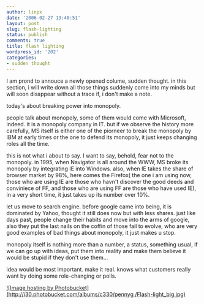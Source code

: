 ```yaml
---
author: linpx
date: '2006-02-27 13:40:51'
layout: post
slug: flash-lighting
status: publish
comments: true
title: flash lighting
wordpress_id: '202'
categories:
- sudden thought
---
```


I am prond to annouce a newly opened colume, sudden thought. in this section,
i will write down all those things suddenly come into my minds but will soon
disappear without a trace if, i don't make a note.

  
today's about breaking power into monopoly.

  
people talk about monopoly, some of them would come with Microsoft, indeed. it
is a monopoly company in IT. but if we observe the history more carefully, MS
itself is either one of the piorneer to break the monopoly by IBM at early
times or the one to defend its monopoly, it just keeps changing roles all the
time.

this is not what i about to say. I want to say, behold, fear not to the
monopoly. in 1995, when Navigator is all around the WWW, MS broke its monopoly
by integrating IE into Windows. also, when IE takes the share of browser
market by 98%, here comes the Firefox( the one i am using now, those who are
using IE are those who havn't discover the good deeds and conviniece of FF,
and those who are using FF are those who have used IE), in a very short time,
it just takes up its number over 10%.

  
let us move to search engine. before google came into being, it is dominated
by Yahoo, thought it still does now but with less shares. just like days past,
people change their habits and move into the arms of google, also they put the
last nails on the coffin of those fail to evolve, who are very good examples
of bad things about monopoly, it just makes u stop.

  
monopoly itself is nothing more than a number, a status, something usual, if
we can go up with ideas, put them into reality and make them believe it would
be stupid if they don't use them...

  
idea would be most important. make it real. knows what customers really want
by doing some role-changing or polls.

  
  
[![Image hosting by Photobucket](http://i30.photobucket.com/albums/c330/pennyg
/Flash-light_big.jpg)](http://photobucket.com)

